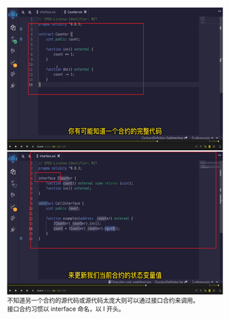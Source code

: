 <img src='./img/2022-05-31-10-22-56.png' height=333px></img>      
<img src='./img/2022-05-31-10-22-31.png' height=333px></img>      
不知道另一个合约的源代码或源代码太庞大则可以通过接口合约来调用。    
接口合约习惯以 interface 命名，以 I 开头。  
